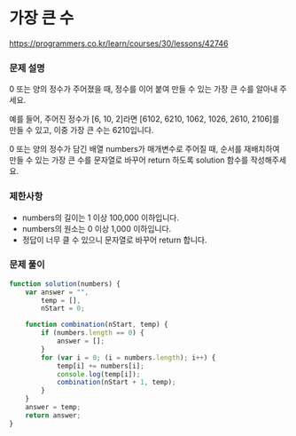 # 가장 큰 수

https://programmers.co.kr/learn/courses/30/lessons/42746

### 문제 설명

0 또는 양의 정수가 주어졌을 때, 정수를 이어 붙여 만들 수 있는 가장 큰 수를 알아내 주세요.

예를 들어, 주어진 정수가 [6, 10, 2]라면 [6102, 6210, 1062, 1026, 2610, 2106]를 만들 수 있고, 이중 가장 큰 수는 6210입니다.

0 또는 양의 정수가 담긴 배열 numbers가 매개변수로 주어질 때, 순서를 재배치하여 만들 수 있는 가장 큰 수를 문자열로 바꾸어 return 하도록 solution 함수를 작성해주세요.

### 제한사항

- numbers의 길이는 1 이상 100,000 이하입니다.
- numbers의 원소는 0 이상 1,000 이하입니다.
- 정답이 너무 클 수 있으니 문자열로 바꾸어 return 합니다.

### 문제 풀이

```jsx
function solution(numbers) {
	var answer = "",
		temp = [],
		nStart = 0;

	function combination(nStart, temp) {
		if (numbers.length == 0) {
			answer = [];
		}
		for (var i = 0; (i = numbers.length); i++) {
			temp[i] += numbers[i];
			console.log(temp[i]);
			combination(nStart + 1, temp);
		}
	}
	answer = temp;
	return answer;
}
```
